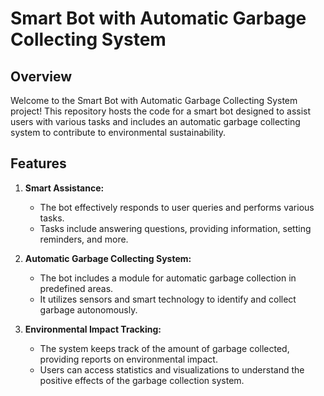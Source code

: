 # Smart Bot with Automatic Garbage Collecting System

## Overview

Welcome to the Smart Bot with Automatic Garbage Collecting System project! This repository hosts the code for a smart bot designed to assist users with various tasks and includes an automatic garbage collecting system to contribute to environmental sustainability.

## Features

1. **Smart Assistance:**
   - The bot effectively responds to user queries and performs various tasks.
   - Tasks include answering questions, providing information, setting reminders, and more.

2. **Automatic Garbage Collecting System:**
   - The bot includes a module for automatic garbage collection in predefined areas.
   - It utilizes sensors and smart technology to identify and collect garbage autonomously.

3. **Environmental Impact Tracking:**
   - The system keeps track of the amount of garbage collected, providing reports on environmental impact.
   - Users can access statistics and visualizations to understand the positive effects of the garbage collection system.

